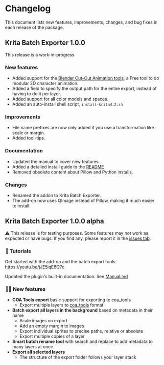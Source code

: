# Changelog

This document lists new features, improvements, changes, and bug fixes in each release of the package.

## Krita Batch Exporter 1.0.0

This release is a work-in-progress

### New features

- Added support for the [Blender Cut-Out Animation tools](https://github.com/ndee85/coa_tools), a Free tool to do modular 2D character animation.
- Added a field to specify the output path for the entire export, instead of having to do it per layer.
- Added support for all color models and spaces.
- Added an auto-install shell script, `install-krita4.2.sh`

### Improvements

- File name prefixes are now only added if you use a transformation like scale or margin.
- Added tool-tips.

### Documentation

- Updated the manual to cover new features.
- Added a detailed install guide to the [README](https://github.com/GDQuest/krita-batch-exporter)
- Removed obsolete content about Pillow and Python installs.

### Changes

- Renamed the addon to Krita Batch Exporter.
- The add-on now uses QImage instead of Pillow, making it much easier to install.

## Krita Batch Exporter 1.0.0 alpha

⚠ This release is for testing purposes. Some features may not work as expected or have bugs. If you find any, please report it in the [issues tab](https://github.com/GDQuest/krita-batch-exporter/issues).

### 📘 Tutorials

Get started with the add-on and the batch export tools: https://youtu.be/jJE5iqE8Q7c

Updated the plugin's built-in documentation. See [Manual.md](https://github.com/GDquest/krita-batch-exporter/blob/master/gdquest_art_tools/Manual.md)

### 🎥🕺 New features

- **COA Tools export** basic support for exporting to coa_tools
  - Export multiple layers to [coa_tools](https://github.com/ndee85/coa_tools) format
- **Batch export all layers in the background** based on metadata in their name
  - Scale images on export
  - Add an empty margin to images
  - Export individual sprites to precise paths, relative or absolute
  - Export multiple copies of a layer
- **Smart batch rename tool** with search and replace to add metadata to many layers at once
- **Export all selected layers**
  - The structure of the export folder follows your layer stack
